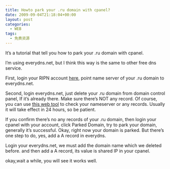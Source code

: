 ```yaml
---
title: Howto park your .ru domain with cpanel?
date: 2009-09-04T21:18:04+00:00
layout: post
categories:
  - WEB
tags:
  - 免费资源
---
```

It’s a tutorial that tell you how to park your .ru domain with cpanel.

I’m using everydns.net, but I think this way is the same to other free dns service.

First, login your RIPN account [here](http://www.ripn.net/nic/dns/form/en/), point name server of your .ru domain to everydns.net.

Second, login everydns.net, just delete your .ru domain from domain control panel, If it’s already there. Make sure there’s NOT any record. Of course, you can use [this web tool](http://www.kloth.net/services/nslookup.php) to check your nameserver or any records. Usually it will take effect in 24 hours, so be patient.
<!--more-->
If you confirm there’s no any records of your .ru domain, then login your cpanel with your account, click Parked Domain, try to park your domain, generally it’s successful. Okay, right now your domain is parked. But there’s one step to do, yes, add a A record in everydns.

Login your everydns.net, we must add the domain name which we deleted before. and then add a A record, its value is shared IP in your cpanel.

okay,wait a while, you will see it works well.
